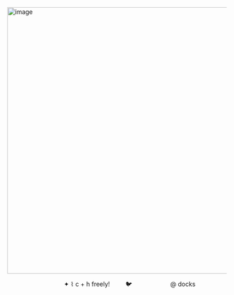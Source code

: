 <img width="610" height="610" alt="image" src="https://github.com/user-attachments/assets/539fb76f-afc2-446e-849b-2ae6b75d5717" />

            ✦ ⌇ c + h freely!        🐦       @ docks
